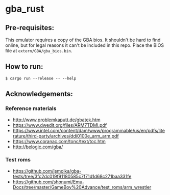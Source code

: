 # gba_rust

## Pre-requisites:
This emulator requires a copy of the GBA bios. It shouldn't be hard to find online, but for legal reasons it can't be included in this repo. Place the BIOS file at `extern/GBA/gba_bios.bin`.

## How to run:

`$ cargo run --release -- --help`

## Acknowledgements:

### Reference materials
- http://www.problemkaputt.de/gbatek.htm
- https://www.dwedit.org/files/ARM7TDMI.pdf
- https://www.intel.com/content/dam/www/programmable/us/en/pdfs/literature/third-party/archives/ddi0100e_arm_arm.pdf
- https://www.coranac.com/tonc/text/toc.htm
- http://belogic.com/gba/

### Test roms
- https://github.com/jsmolka/gba-tests/tree/3fc2dc019f91180585c7f71d1d68c271baa331fe
- https://github.com/shonumi/Emu-Docs/tree/master/GameBoy%20Advance/test_roms/arm_wrestler